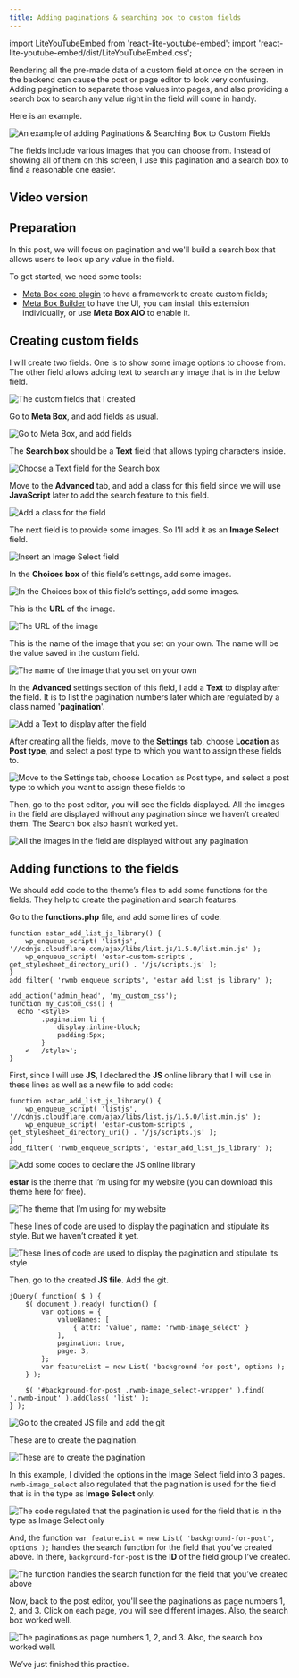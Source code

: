 ```yaml
---
title: Adding paginations & searching box to custom fields
---
```


import LiteYouTubeEmbed from 'react-lite-youtube-embed';
import 'react-lite-youtube-embed/dist/LiteYouTubeEmbed.css';

Rendering all the pre-made data of a custom field at once on the screen in the backend can cause the post or page editor to look very confusing. Adding pagination to separate those values into pages, and also providing a search box to search any value right in the field will come in handy.

Here is an example.

![An example of adding Paginations & Searching Box to Custom Fields](https://i.imgur.com/vTHuU2Z.png)

The fields include various images that you can choose from. Instead of showing all of them on this screen, I use this pagination and a search box to find a reasonable one easier.

## Video version

<LiteYouTubeEmbed id='nmTzTP8sILs' />

## Preparation

In this post, we will focus on pagination and we'll build a search box that allows users to look up any value in the field.

To get started, we need some tools:

* [Meta Box core plugin](https://wordpress.org/plugins/meta-box/) to have a framework to create custom fields;
* [Meta Box Builder](https://metabox.io/plugins/meta-box-builder/) to have the UI, you can install this extension individually, or use **Meta Box AIO** to enable it.

## Creating custom fields

I will create two fields. One is to show some image options to choose from. The other field allows adding text to search any image that is in the below field.

![The custom fields that I created](https://i.imgur.com/zd3m391.png)

Go to **Meta Box**, and add fields as usual.

![Go to Meta Box, and add fields](https://i.imgur.com/wwncaF0.png)

The **Search box** should be a **Text** field that allows typing characters inside.

![Choose a Text field for the Search box](https://i.imgur.com/LjQXoEc.png)

Move to the **Advanced** tab, and add a class for this field since we will use **JavaScript** later to add the search feature to this field.

![Add a class for the field](https://i.imgur.com/zPxbb7E.png)

The next field is to provide some images. So I’ll add it as an **Image Select** field.

![Insert an Image Select field](https://i.imgur.com/XXHPoEY.png)

In the **Choices box** of this field’s settings, add some images.

![In the Choices box of this field’s settings, add some images.](https://i.imgur.com/AiPDU1Y.png)

This is the **URL** of the image.

![The URL of the image](https://i.imgur.com/QVAW1lN.png)

This is the name of the image that you set on your own. The name will be the value saved in the custom field.

![The name of the image that you set on your own](https://i.imgur.com/iEdr8gV.png)

In the **Advanced** settings section of this field, I add a **Text** to display after the field. It is to list the pagination numbers later which are regulated by a class named '**pagination**'.

![Add a Text to display after the field](https://i.imgur.com/A6I1BPt.png)

After creating all the fields, move to the **Settings** tab, choose **Location** as **Post type**, and select a post type to which you want to assign these fields to.

![Move to the Settings tab, choose Location as Post type, and select a post type to which you want to assign these fields to](https://i.imgur.com/7ptLtuh.png)

Then, go to the post editor, you will see the fields displayed. All the images in the field are displayed without any pagination since we haven’t created them. The Search box also hasn’t worked yet.

![All the images in the field are displayed without any pagination](https://i.imgur.com/JhjOoaN.png)

## Adding functions to the fields

We should add code to the theme’s files to add some functions for the fields. They help to create the pagination and search features.

Go to the **functions.php** file, and add some lines of code.

```
function estar_add_list_js_library() {
    wp_enqueue_script( 'listjs', '//cdnjs.cloudflare.com/ajax/libs/list.js/1.5.0/list.min.js' );
    wp_enqueue_script( 'estar-custom-scripts', get_stylesheet_directory_uri() . '/js/scripts.js' );
}
add_filter( 'rwmb_enqueue_scripts', 'estar_add_list_js_library' );

add_action('admin_head', 'my_custom_css');
function my_custom_css() {
  echo '<style>
        .pagination li {
            display:inline-block;
            padding:5px;
        }
    <   /style>';
}
```

First, since I will use **JS**, I declared the **JS** online library that I will use in these lines as well as a new file to add code:

```
function estar_add_list_js_library() {
    wp_enqueue_script( 'listjs', '//cdnjs.cloudflare.com/ajax/libs/list.js/1.5.0/list.min.js' );
    wp_enqueue_script( 'estar-custom-scripts', get_stylesheet_directory_uri() . '/js/scripts.js' );
}
add_filter( 'rwmb_enqueue_scripts', 'estar_add_list_js_library' );
```

![Add some codes to declare the JS online library](https://i.imgur.com/WAiUtMP.png)

**estar** is the theme that I’m using for my website (you can download this theme here for free).

![The theme that I’m using for my website](https://i.imgur.com/EmaTEUP.png)

These lines of code are used to display the pagination and stipulate its style. But we haven’t created it yet.

![These lines of code are used to display the pagination and stipulate its style](https://i.imgur.com/tEl1E1Z.png)

Then, go to the created **JS file**. Add the git.

```
jQuery( function( $ ) {
    $( document ).ready( function() {
        var options = {
            valueNames: [
                { attr: 'value', name: 'rwmb-image_select' }
            ],
            pagination: true,
            page: 3,
        };
        var featureList = new List( 'background-for-post', options );
    } );

    $( '#background-for-post .rwmb-image_select-wrapper' ).find( '.rwmb-input' ).addClass( 'list' );
} );
```

![Go to the created JS file and add the git](https://i.imgur.com/1hfPUyb.png)

These are to create the pagination.

![These are to create the pagination](https://i.imgur.com/MNIuP89.png)

In this example, I divided the options in the Image Select field into 3 pages. ` rwmb-image_select ` also regulated that the pagination is used for the field that is in the type as **Image Select** only.

![The code regulated that the pagination is used for the field that is in the type as Image Select only](https://i.imgur.com/X5t0da6.png)

And, the function ` var featureList = new List( 'background-for-post', options ); ` handles the search function for the field that you’ve created above. In there, ` background-for-post ` is the **ID** of the field group I’ve created.

![The function handles the search function for the field that you’ve created above](https://i.imgur.com/CMH1E2S.png)

Now, back to the post editor, you'll see the paginations as page numbers 1, 2, and 3. Click on each page, you will see different images. Also, the search box worked well.

![The paginations as page numbers 1, 2, and 3. Also, the search box worked well.](https://i.imgur.com/BBBYsKg.gif)

We’ve just finished this practice.
